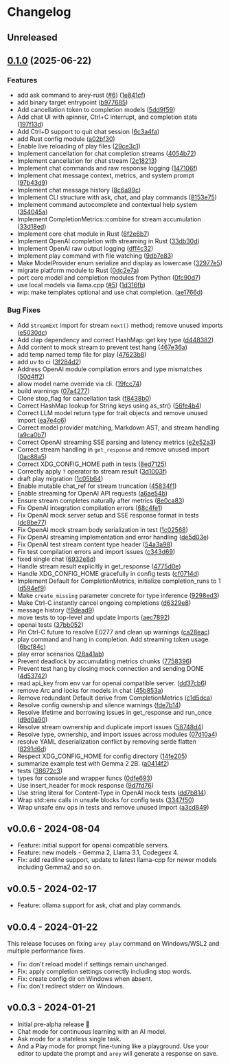 # Changelog

## Unreleased

## [0.1.0](https://github.com/codito/arey/compare/v0.0.6...v0.1.0) (2025-06-22)


### Features

* add ask command to arey-rust ([#6](https://github.com/codito/arey/issues/6)) ([1e841cf](https://github.com/codito/arey/commit/1e841cf4eeb2252f795578b351693c02a36fbbfa))
* add binary target entrypoint ([b977685](https://github.com/codito/arey/commit/b977685b9d6b172580fdf3a63ab248d47483457f))
* Add cancellation token to completion models ([5dd9f59](https://github.com/codito/arey/commit/5dd9f594a2d5cded20d2e3bbe8275e6676bd3a79))
* Add chat UI with spinner, Ctrl+C interrupt, and completion stats ([197f13d](https://github.com/codito/arey/commit/197f13d69e975e14419377c8a0612f9a29261160))
* Add Ctrl+D support to quit chat session ([6c3a4fa](https://github.com/codito/arey/commit/6c3a4fa7be32543354a733aa87e7f0484402a169))
* add Rust config module ([a02bf30](https://github.com/codito/arey/commit/a02bf30e67bee4e7d673ffe52002a3d405d66d05))
* Enable live reloading of play files ([29ce3c1](https://github.com/codito/arey/commit/29ce3c10c1b64f8582c79a91be9416928b4a7fa3))
* Implement cancellation for chat completion streams ([4054b72](https://github.com/codito/arey/commit/4054b72f893ee2e81517b1b5c047c065cafba747))
* Implement cancellation for chat stream ([2c18213](https://github.com/codito/arey/commit/2c18213a0ede5ea240e205767e0713749aa477cf))
* Implement chat commands and raw response logging ([147106f](https://github.com/codito/arey/commit/147106f9e477d2d1b8398764f5ae41c5db73f580))
* Implement chat message context, metrics, and system prompt ([97b43d9](https://github.com/codito/arey/commit/97b43d98dd0d956e9966c893c8e6fff035727f30))
* Implement chat message history ([8c6a99c](https://github.com/codito/arey/commit/8c6a99ca376d9c3e4ec2c2a5a3b4a3c9cb838025))
* Implement CLI structure with ask, chat, and play commands ([8153e75](https://github.com/codito/arey/commit/8153e75faa0bd4dde41f554ec74eab6fa5259bdf))
* Implement command autocomplete and contextual help system ([354045a](https://github.com/codito/arey/commit/354045a247ca06e893b8a26a2a9714adc1978627))
* Implement CompletionMetrics::combine for stream accumulation ([33d18ed](https://github.com/codito/arey/commit/33d18edb955228895a85563d3a50d0b843d0d763))
* Implement core chat module in Rust ([6f2e6b7](https://github.com/codito/arey/commit/6f2e6b734b7c2ed2650af0ad6e142fe5cabf7881))
* Implement OpenAI completion with streaming in Rust ([33db30d](https://github.com/codito/arey/commit/33db30d14037dd9e8e1ad5bd05beacd8dc657b79))
* Implement OpenAI raw output logging ([dff4c32](https://github.com/codito/arey/commit/dff4c329bfe051f8f6705a4299d9be86227edf74))
* Implement play command with file watching ([9db7e83](https://github.com/codito/arey/commit/9db7e83ccd78b0c33f05ef66bf9ce4cc2c951e33))
* Make ModelProvider enum serialize and display as lowercase ([32977e5](https://github.com/codito/arey/commit/32977e5cf217575bf414bf4e246b07c245e2407e))
* migrate platform module to Rust ([0dc2e7a](https://github.com/codito/arey/commit/0dc2e7a3768de50c99eae88abacf8273ddd570ad))
* port core model and completion modules from Python ([0fc90d7](https://github.com/codito/arey/commit/0fc90d78669faa7793b1f2d1e2d13555fd63846b))
* use local models via llama.cpp ([#5](https://github.com/codito/arey/issues/5)) ([1d316fb](https://github.com/codito/arey/commit/1d316fb643c374ddad43415e46ee1898a0ff7491))
* wip: make templates optional and use chat completion. ([ae1766d](https://github.com/codito/arey/commit/ae1766da48646982d246f8205d4b3529436f6158))


### Bug Fixes

* Add `StreamExt` import for stream `next()` method; remove unused imports ([e5030dc](https://github.com/codito/arey/commit/e5030dc2622e715f877e2c59b7e62a8af47aba45))
* Add clap dependency and correct HashMap::get key type ([d448382](https://github.com/codito/arey/commit/d44838297495d600f86d9811ccd85fcec1d584c7))
* Add content to mock stream to prevent test hang ([467e36a](https://github.com/codito/arey/commit/467e36a36279882c0860c4ea5348148f500fa91c))
* add temp named temp file for play ([47623b8](https://github.com/codito/arey/commit/47623b88d0f22a49dd393b89ea90bfcd7683322d))
* add uv to ci ([3f284d2](https://github.com/codito/arey/commit/3f284d23ced277d7e89d58a577a4d60b8ff9a4d9))
* Address OpenAI module compilation errors and type mismatches ([50d4ff2](https://github.com/codito/arey/commit/50d4ff22eb50cc2f6522918b1d2a779bfd9dd59a))
* allow model name override via cli. ([19fcc74](https://github.com/codito/arey/commit/19fcc74c53d8be4633885356f8766f6b3d1c9fa5))
* build warnings ([07a4277](https://github.com/codito/arey/commit/07a42778aef8260b321b9cc45188316af95ccf07))
* Clone stop_flag for cancellation task ([f8438b0](https://github.com/codito/arey/commit/f8438b0ff4583e7671e80da8a8d906d058ff4883))
* Correct HashMap lookup for String keys using as_str() ([56fe4b4](https://github.com/codito/arey/commit/56fe4b4cd7e07053ec23b9e7cf287a6219a61d39))
* Correct LLM model return type for trait objects and remove unused import ([ea7e4c6](https://github.com/codito/arey/commit/ea7e4c6bf48525a6645ea3cfa6a29631a32f6f2a))
* Correct model provider matching, Markdown AST, and stream handling ([a9ca0b7](https://github.com/codito/arey/commit/a9ca0b70e7aeb6c13659a555368ef3cf63037831))
* Correct OpenAI streaming SSE parsing and latency metrics ([e2e52a3](https://github.com/codito/arey/commit/e2e52a3dd255c4a363d91fae2fc6fc95c08a523f))
* Correct stream handling in `get_response` and remove unused import ([0ac88a5](https://github.com/codito/arey/commit/0ac88a529bc65ea286c90f22f33c47ccf4978b51))
* Correct XDG_CONFIG_HOME path in tests ([8ed7125](https://github.com/codito/arey/commit/8ed71255231de88692939cc6d501a27bbaf72d59))
* Correctly apply `?` operator to stream result ([3d1003f](https://github.com/codito/arey/commit/3d1003f2fe0c5505834e511994eebf172da95125))
* draft play migration ([1c05b64](https://github.com/codito/arey/commit/1c05b64661778f7ce1cef6519514544de8d3bab0))
* Enable mutable chat_ref for stream truncation ([45834f1](https://github.com/codito/arey/commit/45834f13a672d234f1049b05e4310309943aba0f))
* Enable streaming for OpenAI API requests ([a6ae54b](https://github.com/codito/arey/commit/a6ae54bd5ebfd93d0c87519c9ddb9c121f48b3db))
* Ensure stream completes naturally after metrics ([8e0ca83](https://github.com/codito/arey/commit/8e0ca833ae7bc39285ee09db77433cba6cc69060))
* Fix OpenAI integration compilation errors ([68c4fe1](https://github.com/codito/arey/commit/68c4fe1a38a4eec08eca9638de20e07b53738036))
* Fix OpenAI mock server setup and SSE response format in tests ([dc8be77](https://github.com/codito/arey/commit/dc8be77bbf5b14a3121ecbc7e64ce386754e6f06))
* Fix OpenAI mock stream body serialization in test ([1c02568](https://github.com/codito/arey/commit/1c025684ef2dbdbeee7c6a9d64e9995818290e4d))
* Fix OpenAI streaming implementation and error handling ([de5d03e](https://github.com/codito/arey/commit/de5d03ec3502e14745e3df3fe3af3d0150176fb2))
* Fix OpenAI test stream content type header ([54a3a98](https://github.com/codito/arey/commit/54a3a98da6d9ec88c41a29119cc2c51fc80ea91e))
* Fix test compilation errors and import issues ([c343d69](https://github.com/codito/arey/commit/c343d69fc8fa1bd8fd4da3cc0796b1773068377d))
* fixed single chat ([6932e8d](https://github.com/codito/arey/commit/6932e8d97451e20a4d85044715a8f9088029aefd))
* Handle stream result explicitly in get_response ([4775d0e](https://github.com/codito/arey/commit/4775d0e2824095378262847c314189cc3a29d1d0))
* Handle XDG_CONFIG_HOME gracefully in config tests ([cf0714d](https://github.com/codito/arey/commit/cf0714d8cea6c8daea1abea5c0eeb19ebc4dd748))
* Implement Default for CompletionMetrics, initialize completion_runs to 1 ([d594ef9](https://github.com/codito/arey/commit/d594ef965fee4dcb8ee9c6212615728e36d42d44))
* Make `create_missing` parameter concrete for type inference ([9298ed3](https://github.com/codito/arey/commit/9298ed353812571166cdf927a39f12de2e903be9))
* Make Ctrl-C instantly cancel ongoing completions ([d6329e8](https://github.com/codito/arey/commit/d6329e822eb50e769940c3911f60e64e8dcffdb9))
* message history ([f9dead9](https://github.com/codito/arey/commit/f9dead90bd503023a71658eee8fa7d4c0e8a908c))
* move tests to top-level and update imports ([aec7892](https://github.com/codito/arey/commit/aec78925969339c2c9d13cf922756212402b8f6c))
* openai tests ([37bb052](https://github.com/codito/arey/commit/37bb052079ec1045e5ff0a61e270dc0eb257bf6f))
* Pin Ctrl-C future to resolve E0277 and clean up warnings ([ca28eac](https://github.com/codito/arey/commit/ca28eacfb5876bd2fa41dfdbb5710c81658e26a1))
* play command and hang in completion. Add streaming token usage. ([6bcf84c](https://github.com/codito/arey/commit/6bcf84c9cd6270c1948bd8bccde9c0abe577af3c))
* play error scenarios ([28a41ab](https://github.com/codito/arey/commit/28a41abeb259950cf272764eda9f89fc5b627366))
* Prevent deadlock by accumulating metrics chunks ([7758396](https://github.com/codito/arey/commit/7758396c5997e04f42337b1f6facc1b6facad1c5))
* Prevent test hang by closing mock connection and sending DONE ([4d53742](https://github.com/codito/arey/commit/4d537424b4381de7d77e0589c5796719bef96673))
* read api_key from env var for openai compatible server. ([dd37cb6](https://github.com/codito/arey/commit/dd37cb6a6629a23e4b27fa3e189cefff69a746e4))
* remove Arc and locks for models in chat ([45b853a](https://github.com/codito/arey/commit/45b853a2ff9085f2eea09ed824ce7282c2cb41e8))
* Remove redundant Default derive from CompletionMetrics ([c1d5dca](https://github.com/codito/arey/commit/c1d5dca132fa30e107b649fe19a5f46ba5530aa5))
* Resolve config ownership and silence warnings ([fde7b14](https://github.com/codito/arey/commit/fde7b14d0fbe8c38a1f88ba8880d8f121e305898))
* Resolve lifetime and borrowing issues in get_response and run_once ([d9d0a90](https://github.com/codito/arey/commit/d9d0a900dfb39dd2bc3562d3a15774e7e8398603))
* Resolve stream ownership and duplicate import issues ([58748d4](https://github.com/codito/arey/commit/58748d45d2b0f2b2cc300a3f0e1c1afd90c293a9))
* Resolve type, ownership, and import issues across modules ([07d10a4](https://github.com/codito/arey/commit/07d10a4a07b3e335bdc123526717cf4f5368affc))
* resolve YAML deserialization conflict by removing serde flatten ([8291d6d](https://github.com/codito/arey/commit/8291d6d1b5d453d5f934b42f888be8f6bff98342))
* Respect XDG_CONFIG_HOME for config directory ([14fe205](https://github.com/codito/arey/commit/14fe205ea91e3142f79ecb9e08862b2c59363f9d))
* summarize example test with Gemma 2 2B. ([a0414f2](https://github.com/codito/arey/commit/a0414f2bceb59568fcbdb5db948678e030308094))
* tests ([38672c3](https://github.com/codito/arey/commit/38672c3f82df9f6801918a8356f6231f3906c41c))
* types for console and wrapper funcs ([0dfe693](https://github.com/codito/arey/commit/0dfe693e05a205d63e32698cfce3056809a9ebed))
* Use insert_header for mock response ([9d7fd76](https://github.com/codito/arey/commit/9d7fd76f78dfdeba2017fdcdcf56ba9eda1d356e))
* Use string literal for Content-Type in OpenAI mock tests ([dd7b814](https://github.com/codito/arey/commit/dd7b8145e40685cbdf974f99e93224029fe5dd48))
* Wrap std::env calls in unsafe blocks for config tests ([3347f50](https://github.com/codito/arey/commit/3347f50bd393609775d18fa5bf0d45a7162f317f))
* Wrap unsafe env ops in tests and remove unused import ([a3cd849](https://github.com/codito/arey/commit/a3cd849d843ea487dfa8976bb595978654a6729f))

## v0.0.6 - 2024-08-04

- Feature: initial support for openai compatible servers.
- Feature: new models - Gemma 2, Llama 3.1, Codegeex 4.
- Fix: add readline support, update to latest llama-cpp for newer models
  including Gemma2 and so on.

## v0.0.5 - 2024-02-17

- Feature: ollama support for ask, chat and play commands.

## v0.0.4 - 2024-01-22

This release focuses on fixing `arey play` command on Windows/WSL2 and multiple
performance fixes.

- Fix: don't reload model if settings remain unchanged.
- Fix: apply completion settings correctly including stop words.
- Fix: create config dir on Windows when absent.
- Fix: don't redirect stderr on Windows.

## v0.0.3 - 2024-01-21

- Initial pre-alpha release 🚀
- Chat mode for continuous learning with an AI model.
- Ask mode for a stateless single task.
- And a Play mode for prompt fine-tuning like a playground. Use your editor to
  update the prompt and `arey` will generate a response on save.
